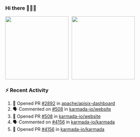 ### Hi there 👋👋👋

<div style="display: flex; gap: 10px;">
  <img height="200px" src="https://github-readme-stats.vercel.app/api?username=Vacant2333&show_icons=true&theme=flag-india&count_private=true&hide_rank=true&include_all_commits=true">
  <img height="200px" src="https://github-readme-stats.vercel.app/api/top-langs/?username=Vacant2333&layout=donut">
</div>

### :zap: Recent Activity

<!--START_SECTION:activity-->
1. 💪 Opened PR [#2892](https://github.com/apache/apisix-dashboard/pull/2892) in [apache/apisix-dashboard](https://github.com/apache/apisix-dashboard)
2. 🗣 Commented on [#508](https://github.com/karmada-io/website/pull/508#issuecomment-1793471517) in [karmada-io/website](https://github.com/karmada-io/website)
3. 💪 Opened PR [#508](https://github.com/karmada-io/website/pull/508) in [karmada-io/website](https://github.com/karmada-io/website)
4. 🗣 Commented on [#4156](https://github.com/karmada-io/karmada/pull/4156#issuecomment-1779283407) in [karmada-io/karmada](https://github.com/karmada-io/karmada)
5. 💪 Opened PR [#4156](https://github.com/karmada-io/karmada/pull/4156) in [karmada-io/karmada](https://github.com/karmada-io/karmada)
<!--END_SECTION:activity-->
